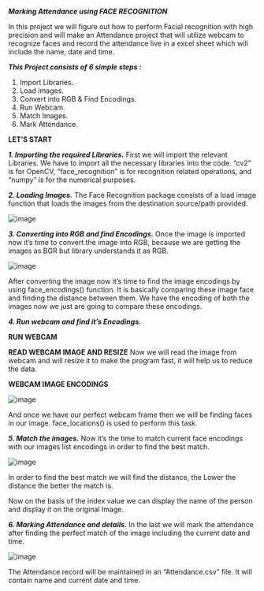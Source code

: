**_**Marking Attendance using FACE RECOGNITION**_**


In this project we will figure out how to perform Facial recognition with high precision and will make an Attendance project that will utilize webcam to recognize faces and record the attendance live in a excel sheet which will include the name, date and time.


**_This Project consists of 6 simple steps :_**
1. Import Libraries.
2. Load images.
3. Convert into RGB & Find Encodings.
4. Run Webcam.
5. Match Images.
6. Mark Attendance.


**LET’S START**


**_1. Importing the required Libraries._**
First we will import the relevant Libraries. We have to import all the necessary libraries into the code. “cv2” is for OpenCV, “face_recognition” is for recognition related operations, 
and “numpy” is for the numerical purposes.


**_2. Loading Images._**
The Face Recognition package consists of a load image function that loads the images from the destination source/path provided.


![image](https://user-images.githubusercontent.com/74240933/113142245-4b168600-9248-11eb-9f67-332e0e3e4f23.png)


**_3. Converting into RGB and find Encodings._**
Once the image is imported now it’s time to convert the image into RGB, because we are getting the images as BGR but library understands it as RGB.


![image](https://user-images.githubusercontent.com/74240933/113142326-5ff31980-9248-11eb-9ccb-c3976a0c7c84.png)


After converting the image now it’s time to find the image encodings by using face_encodings() function. It is basically comparing these image face and finding the distance between them. We have the encoding of both the images now we just are going to compare these encodings.


**_4. Run webcam and find it’s Encodings._**

**RUN WEBCAM**


**READ WEBCAM IMAGE AND RESIZE**
Now we will read the image from webcam and will resize it to make the program fast, it will help us to reduce the data.


**WEBCAM IMAGE ENCODINGS**


![image](https://user-images.githubusercontent.com/74240933/113142037-11de1600-9248-11eb-80cf-d5aee5d7206e.png)


And once we have our perfect webcam frame then we will be finding faces in our image. face_locations() is used to perform this task.


**_5. Match the images._**
Now it’s the time to match current face encodings with our images list encodings in order to find the best match.

![image](https://user-images.githubusercontent.com/74240933/113142067-1dc9d800-9248-11eb-8c83-d47458f5a804.png)

In order to find the best match we will find the distance, the Lower the distance the better the match is.

Now on the basis of the index value we can display the name of the person and display it on the original Image.


**_6. Marking Attendance and details._**
In the last we will mark the attendance after finding the perfect match of the image including the current date and time.

![image](https://user-images.githubusercontent.com/74240933/113142419-7bf6bb00-9248-11eb-9e3d-09bcbcf19ce2.png)

The Attendance record will be maintained in an “Attendance.csv” file. It will contain name and current date and time.